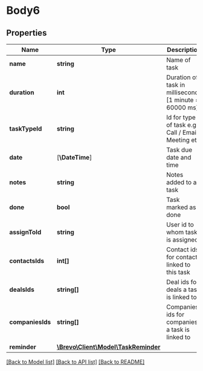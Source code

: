# Body6

## Properties
Name | Type | Description | Notes
------------ | ------------- | ------------- | -------------
**name** | **string** | Name of task | 
**duration** | **int** | Duration of task in milliseconds [1 minute &#x3D; 60000 ms] | [optional] 
**taskTypeId** | **string** | Id for type of task e.g Call / Email / Meeting etc. | 
**date** | [**\DateTime**] | Task due date and time | 
**notes** | **string** | Notes added to a task | [optional] 
**done** | **bool** | Task marked as done | [optional] 
**assignToId** | **string** | User id to whom task is assigned | [optional] 
**contactsIds** | **int[]** | Contact ids for contacts linked to this task | [optional] 
**dealsIds** | **string[]** | Deal ids for deals a task is linked to | [optional] 
**companiesIds** | **string[]** | Companies ids for companies a task is linked to | [optional] 
**reminder** | [**\Brevo\Client\Model\TaskReminder**](TaskReminder.md) |  | [optional] 

[[Back to Model list]](../../README.md#documentation-for-models) [[Back to API list]](../../README.md#documentation-for-api-endpoints) [[Back to README]](../../README.md)


